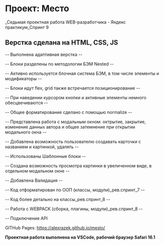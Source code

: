 # Проект: Место

_Седьмая проектная работа WEB-разработчика - Яндекс практикум_Спринт 9

## Верстка сделана на HTML, CSS, JS

-- Выполнена адаптивная верстка --

-- Блоки разделены по методологии БЭМ Nested --

-- Активно используется блочная система БЭМ, в том числе элементы и модификаторы --

-- Блоки идут flex, grid также встречается позиционирование --

-- При наведении курсором кнопки и активные элементы немного обесцвечиваются --

-- Общее форматирование сделано с помощью normalize --

-- Представлена работа с модальным окном: октрытие, закрытие, изменение данных автора и общее затемнение при открытии модального окна --

-- Добавлена возможность пользователю создавать карточки с названием и картинкой, удалять --

-- Использованы Шаблонные блоки --

-- Создана возможность просмотра картинки в увеличенном виде, в отдельном модальном окне --

-- Добавлена Валидация --

-- Код отформатирован по ООП (классы, модули)_рев.спринт_7 --

-- Код более детально на классы_рев.спринт_8 --

-- Работа с WEBPACK (сборка, плагины, модули)_рев.спринт_8 --

-- Подключение API

GITHub Pages: https://alexrazek.github.io/mesto/

**Проектная работа выполнена на VSCode, рабочий браузер Safari 16.1**


